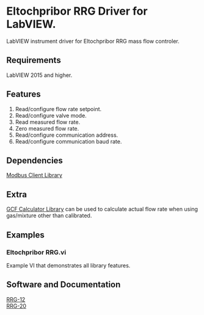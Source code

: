 # Eltochpribor RRG Driver for LabVIEW.
LabVIEW instrument driver for Eltochpribor RRG mass flow controler.

## Requirements
LabVIEW 2015 and higher.

## Features
1. Read/configure flow rate setpoint.
2. Read/configure valve mode.
3. Read measured flow rate.
4. Zero measured flow rate.
5. Read/configure communication address.
6. Read/configure communication baud rate.

## Dependencies
[Modbus Client Library](https://github.com/plasmapper/modbus-client-labview)

## Extra
[GCF Calculator Library](https://github.com/plasmapper/gcf-calculator-labview) can be used to calculate actual flow rate when using gas/mixture other than calibrated.

## Examples
### Eltochpribor RRG.vi
Example VI that demonstrates all library features.

## Software and Documentation
[RRG-12](https://eltochpribor.ru/upload/zip/%D0%A0%D0%A0%D0%93-12.rar)  
[RRG-20](https://drive.google.com/file/d/1ov4l3L0pDe8frplhclJo1kfsVCZQ7Hfq/view?usp=sharing)  